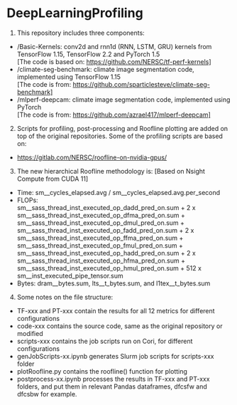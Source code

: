# DeepLearningProfiling

1. This repository includes three components:
- /Basic-Kernels: conv2d and rnn1d (RNN, LSTM, GRU) kernels from TensorFlow 1.15, TensorFlow 2.2 and PyTorch 1.5  
  [The code is based on: https://github.com/NERSC/tf-perf-kernels]
- /climate-seg-benchmark: climate image segmentation code, implemented using TensorFlow 1.15  
  [The code is from: https://github.com/sparticlesteve/climate-seg-benchmark]
- /mlperf-deepcam: climate image segmentation code, implemented using PyTorch  
  [The code is from: https://github.com/azrael417/mlperf-deepcam]

2. Scripts for profiling, post-processing and Roofline plotting are added on top of the original repositories. Some of the profiling scripts are based on:
- https://gitlab.com/NERSC/roofline-on-nvidia-gpus/

3. The new hierarchical Roofline methodology is: [Based on Nsight Compute from CUDA 11]
- Time: sm__cycles_elapsed.avg / sm__cycles_elapsed.avg.per_second
- FLOPs:  
  sm__sass_thread_inst_executed_op_dadd_pred_on.sum + 2 x sm__sass_thread_inst_executed_op_dfma_pred_on.sum + sm__sass_thread_inst_executed_op_dmul_pred_on.sum + sm__sass_thread_inst_executed_op_fadd_pred_on.sum + 2 x sm__sass_thread_inst_executed_op_ffma_pred_on.sum + sm__sass_thread_inst_executed_op_fmul_pred_on.sum + sm__sass_thread_inst_executed_op_hadd_pred_on.sum + 2 x sm__sass_thread_inst_executed_op_hfma_pred_on.sum + sm__sass_thread_inst_executed_op_hmul_pred_on.sum + 512 x sm__inst_executed_pipe_tensor.sum
- Bytes: dram__bytes.sum, lts__t_bytes.sum, and l1tex__t_bytes.sum

4. Some notes on the file structure:
- TF-xxx and PT-xxx contain the results for all 12 metrics for different configurations
- code-xxx contains the source code, same as the original repository or modified
- scripts-xxx contains the job scripts run on Cori, for different configurations
- genJobScripts-xx.ipynb generates Slurm job scripts for scripts-xxx folder
- plotRoofline.py	contains the roofline() function for plotting
- postprocess-xx.ipynb processes the results in TF-xxx and PT-xxx folders, and put them in relevant Pandas dataframes, dfcsfw and dfcsbw for example.
